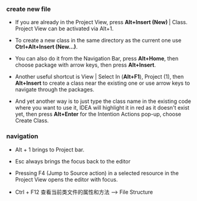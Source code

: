 ### create new file
- If you are already in the Project View, press <b>Alt+Insert (New) </b>| Class. Project View can be activated via Alt+1.

- To create a new class in the same directory as the current one use <b>Ctrl+Alt+Insert (New...)</b>.

- You can also do it from the Navigation Bar, press <b>Alt+Home</b>, then choose package with arrow keys, then press <b>Alt+Insert</b>.

- Another useful shortcut is View | Select In (<b>Alt+F1</b>), Project (1), then <b>Alt+Insert</b> to create a class near the existing one or use arrow keys to navigate through the packages.

- And yet another way is to just type the class name in the existing code where you want to use it, IDEA will highlight it in red as it doesn't exist yet, then press <b>Alt+Enter</b> for the Intention Actions pop-up, choose Create Class.

### navigation
- Alt + 1 brings to Project bar.
- Esc always brings the focus back to the editor
- Pressing F4 (Jump to Source action) in a selected resource in the Project View opens the editor with focus.

- Ctrl + F12 查看当前类文件的属性和方法 --> File Structure